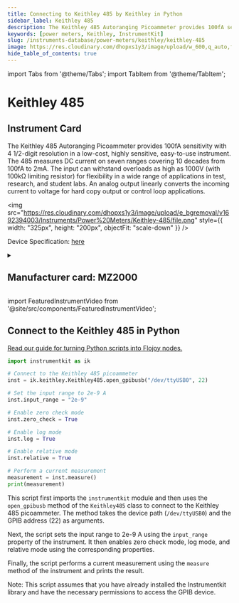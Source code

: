 ```yaml
---
title: Connecting to Keithley 485 by Keithley in Python
sidebar_label: Keithley 485
description: The Keithley 485 Autoranging Picoammeter provides 100fA sensitivity with 4 1/2-digit resolution in a low-cost, highly sensitive, easy-to-use instrument. The 485 measures DC current on seven ranges covering 10 decades from 100fA to 2mA. The input can withstand overloads as high as 1000V (with 100kΩ limiting resistor) for flexibility in a wide range of applications in test, research, and student labs. An analog output linearly converts the incoming current to voltage for hard copy output or control loop applications.
keywords: [power meters, Keithley, InstrumentKit]
slug: /instruments-database/power-meters/keithley/keithley-485
image: https://res.cloudinary.com/dhopxs1y3/image/upload/w_600,q_auto,f_auto/e_bgremoval/v1692394003/Instruments/Power%20Meters/Keithley-485/file.jpg
hide_table_of_contents: true
---
```


import Tabs from '@theme/Tabs';
import TabItem from '@theme/TabItem';

# Keithley 485

## Instrument Card

<div className="flex">

<div>

The Keithley 485 Autoranging Picoammeter provides 100fA sensitivity with 4 1/2-digit resolution in a low-cost, highly sensitive, easy-to-use instrument. The 485 measures DC current on seven ranges covering 10 decades from 100fA to 2mA. The input can withstand overloads as high as 1000V (with 100kΩ limiting resistor) for flexibility in a wide range of applications in test, research, and student labs. An analog output linearly converts the incoming current to voltage for hard copy output or control loop applications.

</div>

<img src="https://res.cloudinary.com/dhopxs1y3/image/upload/e_bgremoval/v1692394003/Instruments/Power%20Meters/Keithley-485/file.png" style={{ width: "325px", height: "200px", objectFit: "scale-down" }} />

</div>

<div className="flex text-center">

<p>Device Specification: <a target="\_blank" href="https://www.testequipmenthq.com/datasheets/KEITHLEY-485-Datasheet.pdf">here</a></p>

</div>

<details style={{ marginTop: "15px"}}>
<summary><h2>Manufacturer card: MZ2000</h2></summary>

<img src="https://res.cloudinary.com/dhopxs1y3/image/upload/v1692806202/Instruments/Vendor%20Logos/Keithley.png" style={{ width: "100%", height: "170px",objectFit: "scale-down" }} />

Keithley Instruments is a measurement and instrument company headquartered in Solon, Ohio, that develops, manufactures, markets, and sells data acquisition products, as well as complete systems for high-volume production and assembly testing.

<ul>
  <li>Headquarters: Cleveland, Ohio, United States</li>
  <li>Yearly Revenue (millions, USD): 110.6</li>
  <li>Vendor Website: <a href="https://www.tek.com/en">here</a></li>
</ul>
</details>

import FeaturedInstrumentVideo from '@site/src/components/FeaturedInstrumentVideo';

<FeaturedInstrumentVideo category='WIDGET2000' manufacturer='MZ2000'></FeaturedInstrumentVideo>


## Connect to the Keithley 485 in Python

[Read our guide for turning Python scripts into Flojoy nodes.](https://docs.flojoy.ai/custom-nodes/creating-custom-node/)
<Tabs>

<TabItem value="Flojoy" label="Flojoy" className="flojoy-instrument-tabs">

<NodeCardCollection category='WIDGET2000' manufacturer='MZ2000'></NodeCardCollection>

</TabItem>
<TabItem value="InstrumentKit" label="InstrumentKit">


```python
import instrumentkit as ik

# Connect to the Keithley 485 picoammeter
inst = ik.keithley.Keithley485.open_gpibusb("/dev/ttyUSB0", 22)

# Set the input range to 2e-9 A
inst.input_range = "2e-9"

# Enable zero check mode
inst.zero_check = True

# Enable log mode
inst.log = True

# Enable relative mode
inst.relative = True

# Perform a current measurement
measurement = inst.measure()
print(measurement)
```

This script first imports the `instrumentkit` module and then uses the `open_gpibusb` method of the `Keithley485` class to connect to the Keithley 485 picoammeter. The method takes the device path (`/dev/ttyUSB0`) and the GPIB address (22) as arguments.

Next, the script sets the input range to 2e-9 A using the `input_range` property of the instrument. It then enables zero check mode, log mode, and relative mode using the corresponding properties.

Finally, the script performs a current measurement using the `measure` method of the instrument and prints the result.

Note: This script assumes that you have already installed the Instrumentkit library and have the necessary permissions to access the GPIB device.

</TabItem>
</Tabs>